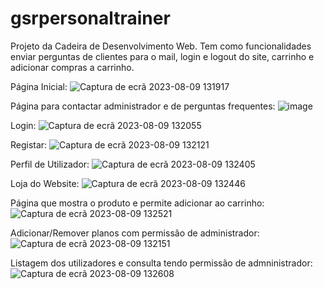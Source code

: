 # gsrpersonaltrainer

Projeto da Cadeira de Desenvolvimento Web.
Tem como funcionalidades enviar perguntas de clientes para o mail, login e logout do site, carrinho e adicionar compras a carrinho.

Página Inicial:
![Captura de ecrã 2023-08-09 131917](https://github.com/Diogo-xico/gsrpersonaltrainer/assets/72604366/50da1d96-dbf3-44de-aa59-e1186d120d24)

Página para contactar administrador e de perguntas frequentes:
![image](https://github.com/Diogo-xico/gsrpersonaltrainer/assets/72604366/6dc8413b-8f09-4b60-af09-80193014aaec)


Login:
![Captura de ecrã 2023-08-09 132055](https://github.com/Diogo-xico/gsrpersonaltrainer/assets/72604366/a95c8e41-76b4-4030-8cac-874353c203ef)

Registar:
![Captura de ecrã 2023-08-09 132121](https://github.com/Diogo-xico/gsrpersonaltrainer/assets/72604366/cf4d1f28-f44f-44e4-b2ca-657a8a3d227c)

Perfil de Utilizador:
![Captura de ecrã 2023-08-09 132405](https://github.com/Diogo-xico/gsrpersonaltrainer/assets/72604366/c4d43dff-0e5f-4b7c-8151-250f9f210caf)

Loja do Website:
![Captura de ecrã 2023-08-09 132446](https://github.com/Diogo-xico/gsrpersonaltrainer/assets/72604366/2659f889-8f99-4b7b-88d1-8c991f276975)

Página que mostra o produto e permite adicionar ao carrinho:
![Captura de ecrã 2023-08-09 132521](https://github.com/Diogo-xico/gsrpersonaltrainer/assets/72604366/51a9e13e-ebd5-4987-857c-3a241d7d5020)

Adicionar/Remover planos com permissão de administrador:
![Captura de ecrã 2023-08-09 132151](https://github.com/Diogo-xico/gsrpersonaltrainer/assets/72604366/3fb1b26a-e537-4009-8531-f3e39123bda9)

Listagem dos utilizadores e consulta tendo permissão de admninistrador:
![Captura de ecrã 2023-08-09 132608](https://github.com/Diogo-xico/gsrpersonaltrainer/assets/72604366/fc9c46c4-305a-4f0d-b73b-3b2b229052ef)
